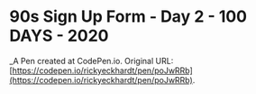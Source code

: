 # 90s Sign Up Form - Day 2 - 100 DAYS - 2020
 _A Pen created at CodePen.io. Original URL: [https://codepen.io/rickyeckhardt/pen/poJwRRb](https://codepen.io/rickyeckhardt/pen/poJwRRb).

 